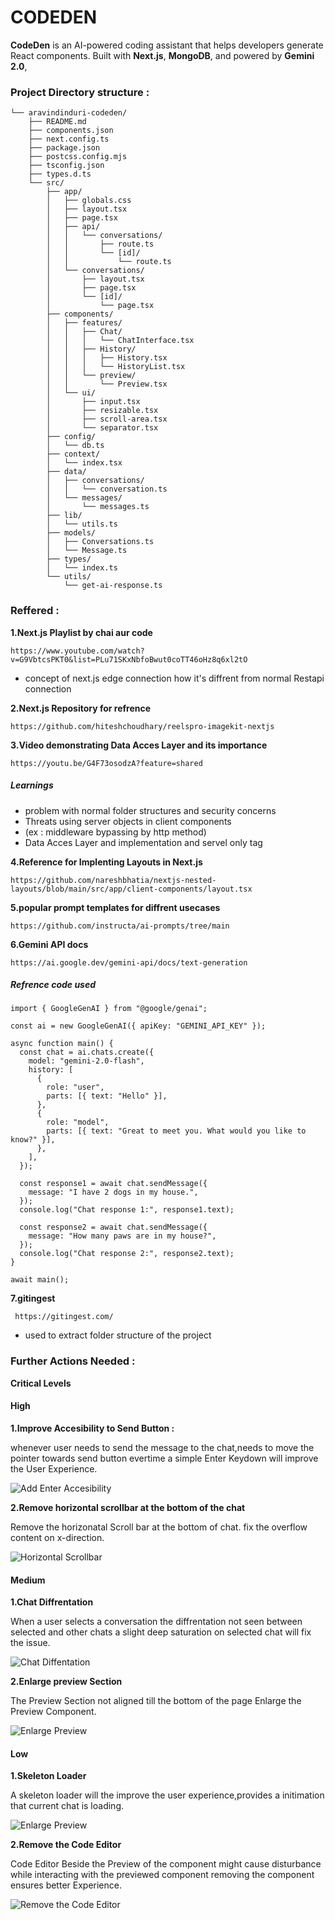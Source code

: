 # CODEDEN

**CodeDen** is an AI-powered coding assistant that helps developers generate React components. Built with **Next.js**, **MongoDB**, and powered by **Gemini 2.0**, 


### Project Directory structure :
```
└── aravindinduri-codeden/
    ├── README.md
    ├── components.json
    ├── next.config.ts
    ├── package.json
    ├── postcss.config.mjs
    ├── tsconfig.json
    ├── types.d.ts
    └── src/
        ├── app/
        │   ├── globals.css
        │   ├── layout.tsx
        │   ├── page.tsx
        │   ├── api/
        │   │   └── conversations/
        │   │       ├── route.ts
        │   │       └── [id]/
        │   │           └── route.ts
        │   └── conversations/
        │       ├── layout.tsx
        │       ├── page.tsx
        │       └── [id]/
        │           └── page.tsx
        ├── components/
        │   ├── features/
        │   │   ├── Chat/
        │   │   │   └── ChatInterface.tsx
        │   │   ├── History/
        │   │   │   ├── History.tsx
        │   │   │   └── HistoryList.tsx
        │   │   └── preview/
        │   │       └── Preview.tsx
        │   └── ui/
        │       ├── input.tsx
        │       ├── resizable.tsx
        │       ├── scroll-area.tsx
        │       └── separator.tsx
        ├── config/
        │   └── db.ts
        ├── context/
        │   └── index.tsx
        ├── data/
        │   ├── conversations/
        │   │   └── conversation.ts
        │   └── messages/
        │       └── messages.ts
        ├── lib/
        │   └── utils.ts
        ├── models/
        │   ├── Conversations.ts
        │   └── Message.ts
        ├── types/
        │   └── index.ts
        └── utils/
            └── get-ai-response.ts
```

### Reffered :

**1.Next.js Playlist by chai aur code**

```https://www.youtube.com/watch?v=G9VbtcsPKT0&list=PLu71SKxNbfoBwut0coTT46oHz8q6xl2tO```
  
 - concept of next.js edge connection how it's diffrent from normal Restapi connection

**2.Next.js Repository for refrence**


```https://github.com/hiteshchoudhary/reelspro-imagekit-nextjs```

**3.Video demonstrating Data Acces Layer and its importance**

``` https://youtu.be/G4F73osodzA?feature=shared ```

  ##### Learnings
   - problem with normal folder structures and security concerns
   - Threats using server objects in client components
   -  (ex : middleware bypassing by http method)
   - Data Acces Layer and implementation and servel only tag

**4.Reference for Implenting Layouts in Next.js**

``` https://github.com/nareshbhatia/nextjs-nested-layouts/blob/main/src/app/client-components/layout.tsx ```

**5.popular prompt templates for diffrent usecases**

``` https://github.com/instructa/ai-prompts/tree/main ```


**6.Gemini API docs**

``` https://ai.google.dev/gemini-api/docs/text-generation ```

##### Refrence code used

```
import { GoogleGenAI } from "@google/genai";

const ai = new GoogleGenAI({ apiKey: "GEMINI_API_KEY" });

async function main() {
  const chat = ai.chats.create({
    model: "gemini-2.0-flash",
    history: [
      {
        role: "user",
        parts: [{ text: "Hello" }],
      },
      {
        role: "model",
        parts: [{ text: "Great to meet you. What would you like to know?" }],
      },
    ],
  });

  const response1 = await chat.sendMessage({
    message: "I have 2 dogs in my house.",
  });
  console.log("Chat response 1:", response1.text);

  const response2 = await chat.sendMessage({
    message: "How many paws are in my house?",
  });
  console.log("Chat response 2:", response2.text);
}

await main();
```
**7.gitingest**

``` https://gitingest.com/```

- used to extract folder structure of the project

### Further Actions Needed :

**Critical Levels**

#### High
**1.Improve Accesibility to Send Button :** 

   whenever user needs to send the message to the chat,needs to move the pointer towards send button evertime a simple Enter Keydown will improve the User Experience.

   ![Add Enter Accesibility](https://i.ibb.co/6cXbKwkM/Screenshot-from-2025-06-17-11-56-14.png)

**2.Remove horizontal scrollbar at the bottom of the chat**
  
  Remove the horizonatal Scroll bar at the bottom of chat.
  fix the overflow content on x-direction.
  
  ![Horizontal Scrollbar](https://i.ibb.co/bRLqHn1G/Screenshot-from-2025-06-17-11-53-05.png)

#### Medium
   
**1.Chat Diffrentation**

   When a user selects a conversation the diffrentation not seen between selected and other chats a slight deep saturation on selected chat will fix the issue.
    
![Chat Diffentation](https://i.ibb.co/WN6t3CdW/Screenshot-from-2025-06-17-11-58-53.png)

   
**2.Enlarge preview Section**

The Preview Section not aligned till the bottom of the page Enlarge the Preview Component.

![Enlarge Preview](https://i.ibb.co/qLtt5ny5/Screenshot-from-2025-06-17-12-02-45.png)


#### Low

**1.Skeleton Loader**
  
  A skeleton loader will the improve the user experience,provides a initimation that current chat is loading.

  ![Enlarge Preview](https://i.ibb.co/MkF3hbGH/Screenshot-from-2025-06-17-12-04-45.png)


**2.Remove the Code Editor**

Code Editor Beside the Preview of the component might cause disturbance while interacting with the previewed component removing the component ensures better Experience.

  ![Remove the Code Editor](https://i.ibb.co/zVy60b4x/Screenshot-from-2025-06-17-12-06-08.png)

